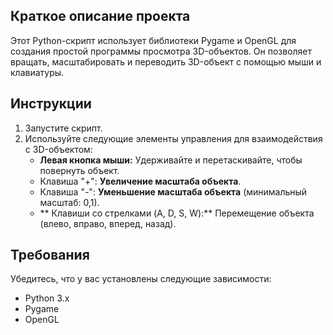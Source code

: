 ## Краткое описание проекта
Этот Python-скрипт использует библиотеки Pygame и OpenGL для создания простой программы просмотра 3D-объектов. Он позволяет вращать, масштабировать и переводить 3D-объект с помощью мыши и клавиатуры.

## Инструкции
1. Запустите скрипт.
2. Используйте следующие элементы управления для взаимодействия с 3D-объектом:
   - **Левая кнопка мыши:** Удерживайте и перетаскивайте, чтобы повернуть объект.
   - Клавиша "+": **Увеличение масштаба объекта**.
   - Клавиша "-": **Уменьшение масштаба объекта** (минимальный масштаб: 0,1).
   - ** Клавиши со стрелками (A, D, S, W):** Перемещение объекта (влево, вправо, вперед, назад).

## Требования
Убедитесь, что у вас установлены следующие зависимости:
- Python 3.x
- Pygame
- OpenGL
